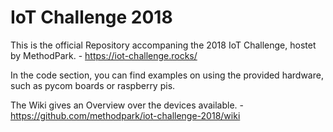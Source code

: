 # IoT Challenge 2018
This is the official Repository accompaning the 2018 IoT Challenge, hostet by MethodPark. - https://iot-challenge.rocks/

In the code section, you can find examples on using the provided hardware, such as pycom boards or raspberry pis. 

The Wiki gives an Overview over the devices available. - https://github.com/methodpark/iot-challenge-2018/wiki
